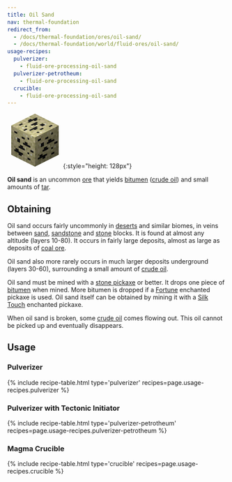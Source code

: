 ```yaml
---
title: Oil Sand
nav: thermal-foundation
redirect_from:
  - /docs/thermal-foundation/ores/oil-sand/
  - /docs/thermal-foundation/world/fluid-ores/oil-sand/
usage-recipes:
  pulverizer:
    - fluid-ore-processing-oil-sand
  pulverizer-petrotheum:
    - fluid-ore-processing-oil-sand
  crucible:
    - fluid-ore-processing-oil-sand
---
```


![Oil Sand](/assets/images/thermal-foundation/ore-fluid-crude-oil-sand.png){:style="height: 128px"}


**Oil sand** is an uncommon [ore](https://minecraft.gamepedia.com/Ore) that
yields [bitumen](/docs/bitumen/) ([crude oil](/docs/crude-oil/)) and small
amounts of [tar](/docs/tar/).


Obtaining
---------
Oil sand occurs fairly uncommonly in
[deserts](https://minecraft.gamepedia.com/Desert) and similar biomes, in veins
between [sand](https://minecraft.gamepedia.com/Sand),
[sandstone](https://minecraft.gamepedia.com/Sandstone) and
[stone](https://minecraft.gamepedia.com/Stone) blocks. It is found at almost any
altitude (layers 10-80). It occurs in fairly large deposits, almost as large as
deposits of [coal ore](https://minecraft.gamepedia.com/Coal_Ore).

Oil sand also more rarely occurs in much larger deposits underground (layers
30-60), surrounding a small amount of [crude oil](/docs/crude-oil/).

Oil sand must be mined with a [stone
pickaxe](https://minecraft.gamepedia.com/Pickaxe) or better. It drops one piece
of [bitumen](/docs/bitumen/) when mined. More bitumen is dropped if a
[Fortune](https://minecraft.gamepedia.com/Fortune) enchanted pickaxe is used.
Oil sand itself can be obtained by mining it with a [Silk
Touch](https://minecraft.gamepedia.com/Silk_Touch) enchanted pickaxe.

When oil sand is broken, some [crude oil](/docs/crude-oil/) comes flowing out.
This oil cannot be picked up and eventually disappears.


Usage
-----

### Pulverizer
{% include recipe-table.html type='pulverizer' recipes=page.usage-recipes.pulverizer %}

### Pulverizer with Tectonic Initiator
{% include recipe-table.html type='pulverizer-petrotheum' recipes=page.usage-recipes.pulverizer-petrotheum %}

### Magma Crucible
{% include recipe-table.html type='crucible' recipes=page.usage-recipes.crucible %}
